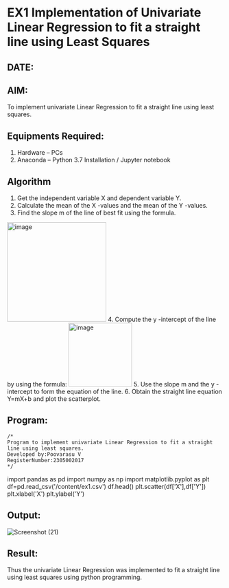 # EX1 Implementation of Univariate Linear Regression to fit a straight line using Least Squares
## DATE:
## AIM:
To implement univariate Linear Regression to fit a straight line using least squares.

## Equipments Required:
1. Hardware – PCs
2. Anaconda – Python 3.7 Installation / Jupyter notebook

## Algorithm
1. Get the independent variable X and dependent variable Y.
2. Calculate the mean of the X -values and the mean of the Y -values.
3. Find the slope m of the line of best fit using the formula. 
<img width="231" alt="image" src="https://user-images.githubusercontent.com/93026020/192078527-b3b5ee3e-992f-46c4-865b-3b7ce4ac54ad.png">
4. Compute the y -intercept of the line by using the formula:
<img width="148" alt="image" src="https://user-images.githubusercontent.com/93026020/192078545-79d70b90-7e9d-4b85-9f8b-9d7548a4c5a4.png">
5. Use the slope m and the y -intercept to form the equation of the line.
6. Obtain the straight line equation Y=mX+b and plot the scatterplot.

## Program:
```
/*
Program to implement univariate Linear Regression to fit a straight line using least squares.
Developed by:Poovarasu V 
RegisterNumber:2305002017 
*/
```
import pandas as pd
import numpy as np
import matplotlib.pyplot as plt
df=pd.read_csv('/content/ex1.csv')
df.head()
plt.scatter(df['X'],df['Y'])
plt.xlabel('X')
plt.ylabel('Y')
## Output:

![Screenshot (21)](https://github.com/user-attachments/assets/3a3a5cb5-5f06-479d-8f42-db05fe80174d)


## Result:
Thus the univariate Linear Regression was implemented to fit a straight line using least squares using python programming.
